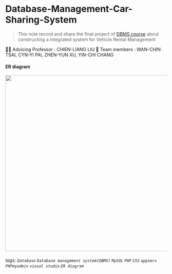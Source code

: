 # Database-Management-Car-Sharing-System

> This note record and share the final project of [DBMS course]([https://timetable.nycu.edu.tw/?r=main/crsoutline&Acy=110&Sem=2&CrsNo=1482&lang=zh-tw](https://timetable.nycu.edu.tw/?r=main/crsoutline&Acy=112&Sem=2&CrsNo=517501&lang=zh-tw)) about constructing a integrated system for Vehicle Rental Management

👨‍🏫 Advicing Professor : CHIEN-LIANG LIU
👧 Team members : WAN-CHIN TSAI, CYN-YI PAI, ZHEN-YUN XU, YIN-CHI CHANG


#### ER diagram 

<img src="https://imgur.com/eCBybwd.png" width="550" height="550">





###### tags:  `Database` `Database management system(DBMS)` `MySQL` `PHP` `CSS` `appserv` `PHPmyadmin` `visual studio` `ER diagram`
